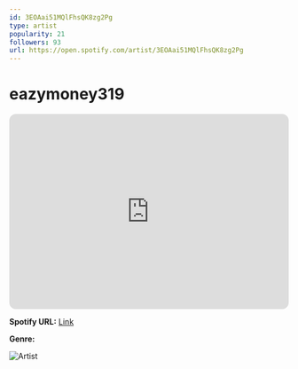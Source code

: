 ```yaml
---
id: 3EOAai51MQlFhsQK8zg2Pg
type: artist
popularity: 21
followers: 93
url: https://open.spotify.com/artist/3EOAai51MQlFhsQK8zg2Pg
---
```

# eazymoney319

<iframe style="border-radius:12px" src="https://open.spotify.com/embed/artist/3EOAai51MQlFhsQK8zg2Pg" width="100%" height="352" frameBorder="0" allowfullscreen="" allow="autoplay; clipboard-write; encrypted-media; fullscreen; picture-in-picture" loading="lazy"></iframe>

**Spotify URL:** [Link](https://open.spotify.com/artist/3EOAai51MQlFhsQK8zg2Pg)

**Genre:** 

![Artist](https://i.scdn.co/image/ab6761610000e5eb4189cf144de873c963cb3590)
